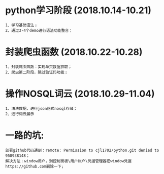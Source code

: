 # python学习阶段 (2018.10.14-10.21)

	1、学习基础语法；
	2、通过3-4个demo进行语法功能整合；
	
# 封装爬虫函数 (2018.10.22-10.28)
  
	1、封装爬虫函数：实现单页数据抓取；
	2、爬虫第二阶段，跳过验证码功能；

# 操作NOSQL词云 (2018.10.29-11.04)

	1、清洗数据，进行json格式nosql存储；
	2、进行词云展示
	
# 一路的坑:
	部署github代码遇到：remote: Permission to cjl1702/python.git denied to 958938148；
	解决方法：window用户，到控制面板\用户帐户\凭据管理器把window凭据https://github.com删除一下; 
